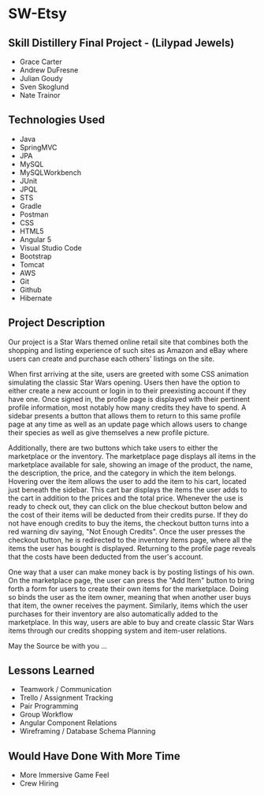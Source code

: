 # SW-Etsy

## Skill Distillery Final Project - (Lilypad Jewels)
<ul>
  <li>Grace Carter
  <li>Andrew DuFresne
  <li>Julian Goudy
  <li>Sven Skoglund
  <li>Nate Trainor
</ul>

## Technologies Used
<ul>
  <li>Java</li>
  <li>SpringMVC</li>
  <li>JPA</li>
  <li>MySQL</li>
  <li>MySQLWorkbench</li>
  <li>JUnit</li>
  <li>JPQL</li>
  <li>STS</li>
  <li>Gradle</li>
  <li>Postman</li>
  <li>CSS</li>
  <li>HTML5</li>
  <li>Angular 5</li>
  <li>Visual Studio Code</li>
  <li>Bootstrap</li>
  <li>Tomcat</li>
  <li>AWS</li>
  <li>Git</li>
  <li>Github</li>
  <li>Hibernate</li>
</ul>

## Project Description

Our project is a Star Wars themed online retail site that combines both the shopping and listing experience of such sites as Amazon and eBay where users can create and purchase each others' listings on the site.

When first arriving at the site, users are greeted with some CSS animation simulating the classic Star Wars opening. Users then have the option to either create a new account or login in to their preexisting account if they have one. Once signed in, the profile page is displayed with their pertinent profile information, most notably how many credits they have to spend. A sidebar presents a button that allows them to return to this same profile page at any time as well as an update page which allows users to change their species as well as give themselves a new profile picture.

Additionally, there are two buttons which take users to either the marketplace or the inventory. The marketplace page displays all items in the marketplace available for sale, showing an image of the product, the name, the description, the price, and the category in which the item belongs. Hovering over the item allows the user to add the item to his cart, located just beneath the sidebar. This cart bar displays the items the user adds to the cart in addition to the prices and the total price. Whenever the use is ready to check out, they can click on the blue checkout button below and the cost of their items will be deducted from their credits purse. If they do not have enough credits to buy the items, the checkout button turns into a red warning div saying, "Not Enough Credits". Once the user presses the checkout button, he is redirected to the inventory items page, where all the items the user has bought is displayed. Returning to the profile page reveals that the costs have been deducted from the user's account.

One way that a user can make money back is by posting listings of his own. On the marketplace page, the user can press the "Add Item" button to bring forth a form for users to create their own items for the marketplace. Doing so binds the user as the item owner, meaning that when another user buys that item, the owner receives the payment. Similarly, items which the user purchases for their inventory are also automatically added to the marketplace. In this way, users are able to buy and create classic Star Wars items through our credits shopping system and item-user relations.

May the Source be with you ...

## Lessons Learned

* Teamwork / Communication<br>
* Trello / Assignment Tracking<br>
* Pair Programming<br>
* Group Workflow<br>
* Angular Component Relations<br>
* Wireframing / Database Schema Planning<br>

## Would Have Done With More Time
* More Immersive Game Feel<br>
* Crew Hiring<br>

